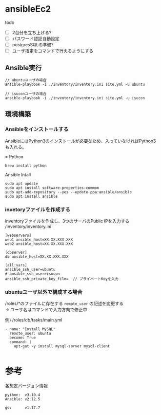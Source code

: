 # ansibleEc2

todo
- [ ] 2台分を立ち上げる?
- [ ] パスワード認証自動設定
- [ ] postgresSQLの準備?
- [ ] ユーザ指定をコマンドで行えるようにする

## Ansible実行
```
// ubuntuユーザの場合
ansible-playbook -i ./inventory/inventory.ini site.yml -u ubuntu

// isuconユーザの場合
ansible-playbook -i ./inventory/inventory.ini site.yml -u isucon
```

## 環境構築
### Ansibleをインストールする
AnsibleにはPython3のインストールが必要なため、入っていなければPython3も入れる。

※ Python
```
brew install python
```

Ansible Intall
```shell
sudo apt update
sudo apt install software-properties-common
sudo apt-add-repository --yes --update ppa:ansible/ansible
sudo apt install ansible
```

### invetoryファイルを作成する
inventoryファイルを作成し、3つのサーバのPublic IPを入力する
/inventory/inventory.ini
```shell
[webservers]
web1 ansible_host=XX.XX.XXX.XXX
web2 ansible_host=XX.XX.XXX.XXX

[dbserver]
db ansible_host=XX.XX.XXX.XXX

[all:vars]
ansible_ssh_user=ubuntu
# ansible_ssh_user=isucon
ansible_ssh_private_key_file=  // プライベートKeyを入力
```

### ubuntuユーザ以外で構成する場合
/roles/*のファイルに存在する `remote_user` の記述を変更する\
→ ユーザ名はコマンドで入力方向で修正中

例) /roles/db/tasks/main.yml
```
- name: "Install MySQL"
  remote_user: ubuntu
  become: True
  command: |
    apt-get -y install mysql-server mysql-client
    
```

# 参考
各想定バージョン情報
```
python:  v3.10.4
Ansible: v2.12.5

go:      v1.17.7
```
